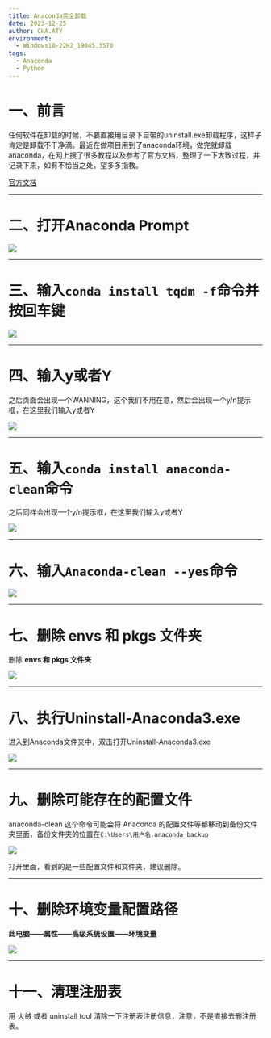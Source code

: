 ```yaml
---
title: Anaconda完全卸载
date: 2023-12-25
author: CHA.ATY
environment:
  - Windows10-22H2_19045.3570
tags:
  - Anaconda
  - Python
---
```


# 一、前言

任何软件在卸载的时候，不要直接用目录下自带的uninstall.exe卸载程序，这样子肯定是卸载不干净滴。最近在做项目用到了anaconda环境，做完就卸载anaconda，在网上搜了很多教程以及参考了官方文档，整理了一下大致过程，并记录下来，如有不恰当之处，望多多指教。

[官方文档](https://docs.anaconda.com/anaconda/install/uninstall/)

---

# 二、打开Anaconda Prompt

![](编程语言-4-Python/res/18.png)

---

# 三、输入`conda install tqdm -f`命令并按回车键

![](编程语言-4-Python/res/19.png)

---

# 四、输入y或者Y

之后页面会出现一个WANNING，这个我们不用在意，然后会出现一个y/n提示框，在这里我们输入y或者Y

![](编程语言-4-Python/res/20.png)

---

# 五、输入`conda install anaconda-clean`命令

之后同样会出现一个y/n提示框，在这里我们输入y或者Y

![](编程语言-4-Python/res/21.png)

---

# 六、输入`Anaconda-clean --yes`命令

![](编程语言-4-Python/res/22.png)

---

# 七、删除 envs 和 pkgs 文件夹

删除 **envs 和 pkgs 文件夹**

![](编程语言-4-Python/res/23.png)

---

# 八、执行Uninstall-Anaconda3.exe

进入到Anaconda文件夹中，双击打开Uninstall-Anaconda3.exe

![](编程语言-4-Python/res/24.png)

---

# 九、删除可能存在的配置文件

anaconda-clean 这个命令可能会将 Anaconda 的配置文件等都移动到备份文件夹里面，备份文件夹的位置在`C:\Users\用户名.anaconda_backup`

![](编程语言-4-Python/res/25.png)

打开里面，看到的是一些配置文件和文件夹，建议删除。

---

# 十、删除环境变量配置路径

**此电脑——属性——高级系统设置——环境变量**

![](编程语言-4-Python/res/26.png)

---

# 十一、清理注册表

用 火绒 或者 uninstall tool 清除一下注册表注册信息，注意，不是直接去删注册表。
